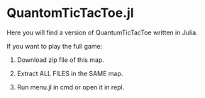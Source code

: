 # QuantomTicTacToe.jl
Here you will find a version of QuantumTicTacToe written in Julia.

  
If you want to play the full game:

1) Download zip file of this map.

2) Extract ALL FILES in the SAME map.

3) Run menu.jl in cmd or open it in repl.
